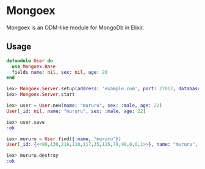 # Mongoex

Mongoex is an ODM-like module for MongoDb in Elixir.

## Usage

```elixir
defmodule User do
  use Mongoex.Base
  fields name: nil, sex: nil, age: 20
end

iex> Mongoex.Server.setup(address: 'example.com', port: 27017, database: :your_app)
iex> Mongoex.Server.start

iex> user = User.new(name: "mururu", sex: :male, age: 22)
User[_id: nil, name: "mururu", sex: :male, age: 22]

iex> user.save
:ok

iex> mururu = User.find({:name, "mururu"})
User[_id: {<<80,130,218,110,117,35,125,79,90,0,0,1>>}, name: "mururu", sex: :male, age: 22]

iex> mururu.destroy
:ok
```
